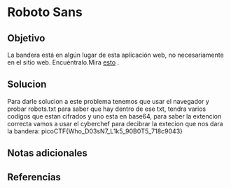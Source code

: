 # Roboto Sans

## Objetivo
La bandera está en algún lugar de esta aplicación web, no necesariamente en el sitio web. Encuéntralo.Mira [esto](http://saturn.picoctf.net:65352/) .

## Solucion
Para darle solucion a este problema tenemos que usar el navegador y probar robots.txt para saber que hay dentro de ese txt, tendra varios codigos que estan cifrados y uno esta en base64, para saber la extencion correcta vamos a usar el cyberchef para decibrar la extecion que nos dara la bandera:
picoCTF{Who_D03sN7_L1k5_90B0T5_718c9043}
## Notas adicionales

## Referencias